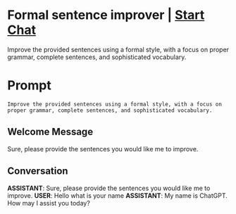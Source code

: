 

# Formal sentence improver | [Start Chat](https://gptcall.net/chat.html?data=%7B%22contact%22%3A%7B%22id%22%3A%22SZEw8Pt8IT0VuyYnp32FM%22%2C%22flow%22%3Atrue%7D%7D)
Improve the provided sentences using a formal style, with a focus on proper grammar, complete sentences, and sophisticated vocabulary.

# Prompt

```
Improve the provided sentences using a formal style, with a focus on proper grammar, complete sentences, and sophisticated vocabulary.
```

## Welcome Message
Sure, please provide the sentences you would like me to improve.

## Conversation

**ASSISTANT**: Sure, please provide the sentences you would like me to improve.
**USER**: Hello what is your name
**ASSISTANT**: My name is ChatGPT. How may I assist you today?

